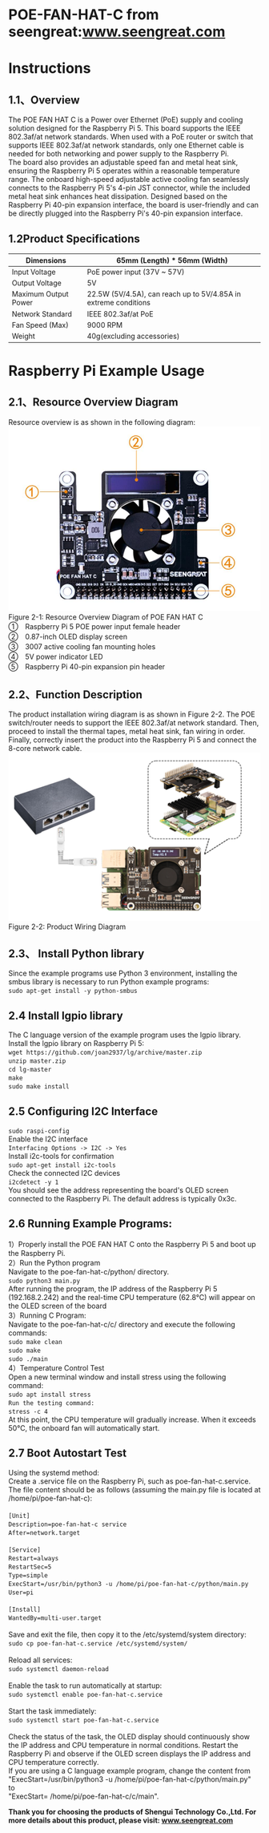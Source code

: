 POE-FAN-HAT-C from seengreat:www.seengreat.com
 =======================================
# Instructions
## 1.1、Overview
The POE FAN HAT C is a Power over Ethernet (PoE) supply and cooling solution designed for the Raspberry Pi 5. This board supports the IEEE 802.3af/at network standards. When used with a PoE router or switch that supports IEEE 802.3af/at network standards, only one Ethernet cable is needed for both networking and power supply to the Raspberry Pi.<br>
The board also provides an adjustable speed fan and metal heat sink, ensuring the Raspberry Pi 5 operates within a reasonable temperature range. The onboard high-speed adjustable active cooling fan seamlessly connects to the Raspberry Pi 5's 4-pin JST connector, while the included metal heat sink enhances heat dissipation.
Designed based on the Raspberry Pi 40-pin expansion interface, the board is user-friendly and can be directly plugged into the Raspberry Pi's 40-pin expansion interface.<br>
## 1.2Product Specifications
|Dimensions	|65mm (Length) * 56mm (Width)|
|----------------------|------------------------------------|
|Input Voltage	|PoE power input (37V ~ 57V)|
|Output Voltage	|5V|
|Maximum Output Power	|22.5W (5V/4.5A), can reach up to 5V/4.85A in extreme conditions|
|Network Standard	 |IEEE 802.3af/at PoE|
|Fan Speed (Max)	|9000 RPM|
|Weight	|40g(excluding accessories)|

# Raspberry Pi Example Usage
## 2.1、Resource Overview Diagram
Resource overview is as shown in the following diagram:<br>
![image](https://github.com/seengreat/POE-FAN-HAT-C/blob/main/pic1.png)<br>
Figure 2-1: Resource Overview Diagram of POE FAN HAT C<br>
①　Raspberry Pi 5 POE power input female header<br>
②　0.87-inch OLED display screen<br>
③　3007 active cooling fan mounting holes<br>
④　5V power indicator LED<br>
⑤　Raspberry Pi 40-pin expansion pin header<br>
## 2.2、Function Description
The product installation wiring diagram is as shown in Figure 2-2. The POE switch/router needs to support the IEEE 802.3af/at network standard. Then, proceed to install the thermal tapes, metal heat sink, fan wiring in order. Finally, correctly insert the product into the Raspberry Pi 5 and connect the 8-core network cable. <br>
![image](https://github.com/seengreat/POE-FAN-HAT-C/blob/main/pic2.png)<br>
Figure 2-2: Product Wiring Diagram<br>
## 2.3、 Install Python library
Since the example programs use Python 3 environment, installing the smbus library is necessary to run Python example programs:<br>
`sudo apt-get install -y python-smbus`<br>

##  2.4 Install lgpio library
The C language version of the example program uses the lgpio library. Install the lgpio library on Raspberry Pi 5:<br>
`wget https://github.com/joan2937/lg/archive/master.zip`<br>
`unzip master.zip`<br>
`cd lg-master`<br>
`make`<br>
`sudo make install`<br>
##  2.5 Configuring I2C Interface
`sudo raspi-config`<br>
Enable the I2C interface<br>
`Interfacing Options -> I2C -> Yes `<br>
Install i2c-tools for confirmation<br>
`sudo apt-get install i2c-tools`<br>
Check the connected I2C devices<br>
`i2cdetect -y 1`<br>
You should see the address representing the board's OLED screen connected to the Raspberry Pi. The default address is typically 0x3c.<br>
##  2.6 Running Example Programs:
1）Properly install the POE FAN HAT C onto the Raspberry Pi 5 and boot up the Raspberry Pi.<br>
2）Run the Python program<br>
Navigate to the poe-fan-hat-c/python/ directory.<br>
`sudo python3 main.py`<br>
After running the program, the IP address of the Raspberry Pi 5 (192.168.2.242) and the real-time CPU temperature (62.8℃) will appear on the OLED screen of the board    <br> 
3）Running C Program:<br>
Navigate to the poe-fan-hat-c/c/ directory and execute the following commands:<br>
`sudo make clean`<br>
`sudo make`<br>
`sudo ./main`<br>
4）Temperature Control Test<br>
Open a new terminal window and install stress using the following command:<br>
`sudo apt install stress`<br>
 `Run the testing command:`<br>
`stress -c 4`<br>
At this point, the CPU temperature will gradually increase. When it exceeds 50℃, the onboard fan will automatically start.<br>

##  2.7 Boot Autostart Test
Using the systemd method:<br>
Create a .service file on the Raspberry Pi, such as poe-fan-hat-c.service. The file content should be as follows (assuming the main.py file is located at /home/pi/poe-fan-hat-c):<br>
<br>
`[Unit]`<br>
`Description=poe-fan-hat-c service`<br>
`After=network.target`<br>
<br>
`[Service]`<br>
`Restart=always`<br>
`RestartSec=5`<br>
`Type=simple`<br>
`ExecStart=/usr/bin/python3 -u /home/pi/poe-fan-hat-c/python/main.py`<br>
`User=pi`<br>
<br>
`[Install]`<br>
`WantedBy=multi-user.target`<br>
<br>
Save and exit the file, then copy it to the /etc/systemd/system directory:<br>
`sudo cp poe-fan-hat-c.service /etc/systemd/system/   `<br>                        
Reload all services:<br>
`sudo systemctl daemon-reload `<br>                                           
Enable the task to run automatically at startup:<br>
`sudo systemctl enable poe-fan-hat-c.service  ` <br>                              
Start the task immediately:<br>
`sudo systemctl start poe-fan-hat-c.service     ` <br>                              
Check the status of the task, the OLED display should continuously show the IP address and CPU temperature in normal conditions. Restart the Raspberry Pi and observe if the OLED screen displays the IP address and CPU temperature correctly.<br>
If you are using a C language example program, change the content from "ExecStart=/usr/bin/python3 -u /home/pi/poe-fan-hat-c/python/main.py" <br>
to <br>
"ExecStart= /home/pi/poe-fan-hat-c/c/main".<br>

__Thank you for choosing the products of Shengui Technology Co.,Ltd. For more details about this product, please visit:
www.seengreat.com__

